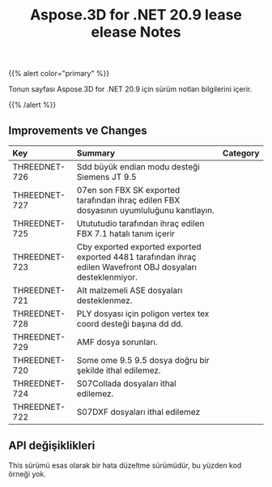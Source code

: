 ﻿---
title: Aspose.3D for .NET 20.9 lease elease Notes
type: docs
weight: 8
url: /tr/net/aspose-3d-for-net-20-9-release-notes/
---
{{% alert color="primary" %}}

Tonun sayfası Aspose.3D for .NET 20.9 için sürüm notları bilgilerini içerir.

{{% /alert %}}
## **Improvements ve Changes**

|**Key**|**Summary**|**Category**|
|:- |:- |:- |
|THREEDNET-726 |Sdd büyük endian modu desteği Siemens JT 9.5|
|THREEDNET-727 |07en son FBX SK exported tarafından ihraç edilen FBX dosyasının uyumluluğunu kanıtlayın.|
|THREEDNET-725 |Utututudio tarafından ihraç edilen FBX 7.1 hatalı tanım içerir|
|THREEDNET-723 |Cby exported exported exported exported 4481 tarafından ihraç edilen Wavefront OBJ dosyaları desteklenmiyor.|
|THREEDNET-721 |Alt malzemeli ASE dosyaları desteklenmez.|
|THREEDNET-728 |PLY dosyası için poligon vertex tex coord desteği başına dd dd.|
|THREEDNET-729 |AMF dosya sorunları.|
|THREEDNET-720 |Some ome 9.5 9.5 dosya doğru bir şekilde ithal edilemez.|
|THREEDNET-724 |S07Collada dosyaları ithal edilemez.|
|THREEDNET-722 |S07DXF dosyaları ithal edilemez|


## API değişiklikleri ##
This sürümü esas olarak bir hata düzeltme sürümüdür, bu yüzden kod örneği yok.
